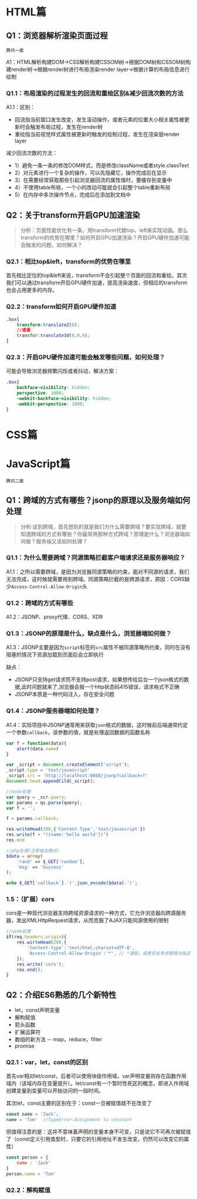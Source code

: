 # HTML篇
## Q1：浏览器解析渲染页面过程

`腾讯一面`

A1：HTML解析构建DOM->CSS解析构建CSSOM树->根据DOM树和CSSOM树构建render树->根据render树进行布局渲染render layer->根据计算的布局信息进行绘制
### Q1.1：布局渲染的过程发生的回流和重绘区别&减少回流次数的方法
A1.1：区别：
- 回流指当前窗口发生改变，发生滚动操作，或者元素的位置大小相关属性被更新时会触发布局过程，发生在render树
- 重绘指当前视觉样式属性被更新时触发的绘制过程，发生在渲染层render layer

减少回流次数的方法：
- 1）避免一条一条的修改DOM样式，而是修改className或者style.classText
- 2）对元素进行一个复杂的操作，可以先隐藏它，操作完成后在显示
- 3）在需要经常获取那些引起浏览器回流的属性值时，要缓存到变量中
- 4）不使用table布局，一个小的改动可能就会引起整个table重新布局
- 5）在内存中多次操作节点，完成后在添加到文档中

## Q2：关于transform开启GPU加速渲染

>分析：页面性能优化有一条，用transform代替top，left来实现动画。那么transform的优势在哪里？如何开启GPU加速渲染？开启GPU硬件加速可能会触发的问题，如何解决？

### Q2.1：相比top&left，transform的优势在哪里
首先相比定位的top&left来说，transform不会引起整个页面的回流和重绘。其次我们可以通过transform开启GPU硬件加速，提高渲染速度，但相应的transform也会占用更多的内存。
### Q2.2：transform如何开启GPU硬件加速
```css
.box{
    transform:translateZ(0);
    //或者
    transfor:translate3d(0,0,0);
}
```
### Q2.3：开启GPU硬件加速可能会触发哪些问题，如何处理？
可能会导致浏览器频繁闪烁或者抖动，解决方案：
```css
.box{
    backface-visibility: hidden;
    perspective: 1000;
    -webkit-backface-visibility: hidden;
    -webkit-perspective: 1000;
}
```
# CSS篇

# JavaScript篇

`腾讯二面`

## Q1：跨域的方式有哪些？jsonp的原理以及服务端如何处理

> 分析:谈到跨域，首先想到的就是我们为什么需要跨域？要实现跨域，就要知道跨域的方式有哪些？你最常用那种方式跨域？原理是什么？浏览器端如何做？服务端又该如何处理？
### Q1.1：为什么需要跨域？同源策略拦截客户端请求还是服务器响应？
A1.1：之所以需要跨域，是因为浏览器同源策略的约束，面对不同源的请求，我们无法完成，这时候就需要用到跨域。同源策略拦截的是跨源请求，原因：CORS缺少`Access-Control-Allow-Origin`头
### Q1.2：跨域的方式有哪些
A1.2：JSONP、proxy代理、CORS、XDR
### Q1.3：JSONP的原理是什么，缺点是什么，浏览器端如何做？
A1.3：JSONP主要是因为`script`标签的`src`属性不被同源策略所约束，同时在没有阻塞的情况下资源加载到页面后会立即执行

缺点：
- JSONP只支持get请求而不支持post请求，如果想传给后台一个json格式的数据,此时问题就来了,浏览器会报一个http状态码415错误，请求格式不正确
- JSONP本质是一种代码注入，存在安全问题
### Q1.4：JSONP服务器端如何处理？
A1.4：实际项目中JSONP通常用来获取`json`格式的数据，这时候前后端通常约定一个参数`callback`，该参数的值，就是处理返回数据的函数名称
```js
var f = function(data){
    alert(data.name)
}

var _script = document.createElement('script');
_script.type = 'text/javascript'
_script.src = 'http://localhost:8888/jsonp?callback=f'
document.head.appendCild(_script);
```

```js
//node处理
var query = _scr.query;
var params = qs.parse(query);
var f = '';

f = params.callback;

res.writeHead(200,{'Content-Type','text/javascript'})
res.write(f + "({name:'hello world'})")
res.end
```

```php
//php处理(注意输出格式)
$data = array(
    'rand' => $_GET['random'],
    'msg' => 'Success'
);

echo $_GET['callback'].'('.json_encode($data).')';
```
### 1.5：（扩展）cors
cors是一种现代浏览器支持跨域资源请求的一种方式，它允许浏览器向跨源服务器，发出XMLHttpRequest请求，从而克服了AJAX只能同源使用的限制
```js
//node处理
if(req.headers.origin){
    res.wirteHead(200,{
        'Content-type':'text/html;charset=UTF-8',
        'Access-Control-Allow-Origin':'*', // *通配，或者安全考虑替换为指定域名
    });
    res.write('cors');
    res.end();
}
```
## Q2：介绍ES6熟悉的几个新特性
- let，const声明变量
- 解构赋值
- 箭头函数
- 扩展运算符
- 数组的新方法 -- map，reduce，filter
- promise
### Q2.1：var，let，const的区别
首先var相对let/const，后者可以使用块级作用域，var声明变量则存在函数作用域内（该域内存在变量提升）。let/const有一个暂时性死区的概念，即进入作用域创建变量到变量可以开始访问的一段时间。

其次let，const主要的区别在于：const一旦被赋值就不在改变了
```js
const name = 'Jack';
name = 'Tom'  //TypeError:Assignment to constant
```
但值得注意的是：这并不意味着声明的变量本身不可变，只是说它不可再次被赋值了（const定义引用类型时，只要它的引用地址不发生改变，仍然可以改变它的属性）
```js
const person = {
    name : 'Jack‘
}
person.name = 'Tom'
```
### Q2.2：解构赋值
